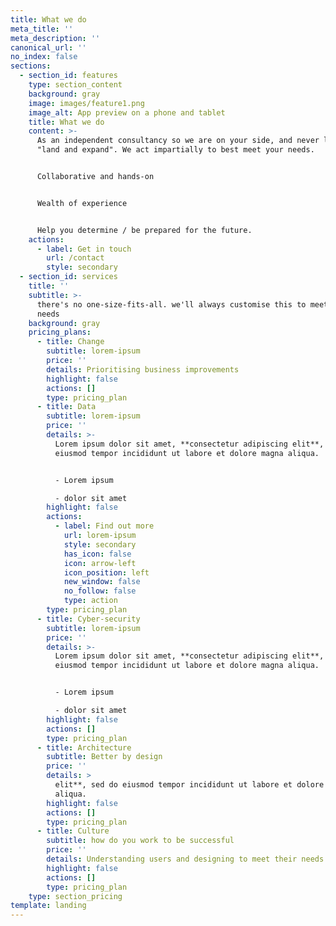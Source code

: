 ```yaml
---
title: What we do
meta_title: ''
meta_description: ''
canonical_url: ''
no_index: false
sections:
  - section_id: features
    type: section_content
    background: gray
    image: images/feature1.png
    image_alt: App preview on a phone and tablet
    title: What we do
    content: >-
      As an independent consultancy so we are on your side, and never looking to
      "land and expand". We act impartially to best meet your needs.


      Collaborative and hands-on


      Wealth of experience


      Help you determine / be prepared for the future.
    actions:
      - label: Get in touch
        url: /contact
        style: secondary
  - section_id: services
    title: ''
    subtitle: >-
      there's no one-size-fits-all. we'll always customise this to meet your
      needs
    background: gray
    pricing_plans:
      - title: Change
        subtitle: lorem-ipsum
        price: ''
        details: Prioritising business improvements
        highlight: false
        actions: []
        type: pricing_plan
      - title: Data
        subtitle: lorem-ipsum
        price: ''
        details: >-
          Lorem ipsum dolor sit amet, **consectetur adipiscing elit**, sed do
          eiusmod tempor incididunt ut labore et dolore magna aliqua.


          - Lorem ipsum

          - dolor sit amet
        highlight: false
        actions:
          - label: Find out more
            url: lorem-ipsum
            style: secondary
            has_icon: false
            icon: arrow-left
            icon_position: left
            new_window: false
            no_follow: false
            type: action
        type: pricing_plan
      - title: Cyber-security
        subtitle: lorem-ipsum
        price: ''
        details: >-
          Lorem ipsum dolor sit amet, **consectetur adipiscing elit**, sed do
          eiusmod tempor incididunt ut labore et dolore magna aliqua.


          - Lorem ipsum

          - dolor sit amet
        highlight: false
        actions: []
        type: pricing_plan
      - title: Architecture
        subtitle: Better by design
        price: ''
        details: >
          elit**, sed do eiusmod tempor incididunt ut labore et dolore magna
          aliqua.
        highlight: false
        actions: []
        type: pricing_plan
      - title: Culture
        subtitle: how do you work to be successful
        price: ''
        details: Understanding users and designing to meet their needs
        highlight: false
        actions: []
        type: pricing_plan
    type: section_pricing
template: landing
---
```

